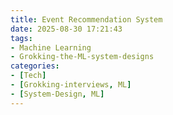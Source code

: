 ```yaml
---
title: Event Recommendation System
date: 2025-08-30 17:21:43
tags: 
- Machine Learning
- Grokking-the-ML-system-designs
categories: 
- [Tech]
- [Grokking-interviews, ML]
- [System-Design, ML]
---
```

